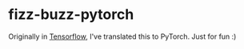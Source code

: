 # fizz-buzz-pytorch

Originally in [Tensorflow](http://joelgrus.com/2016/05/23/fizz-buzz-in-tensorflow/), I've translated this to PyTorch. Just for fun :)
